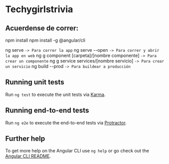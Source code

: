 # Techygirlstrivia

## Acuerdense de correr:
npm install
npm install -g @angular/cli

ng serve `-> Para correr la app`
ng serve --open `-> Para correr y abrir la app en web`
ng g component [carpeta]/[nombre componente]  `-> Para crear un componente`
ng g service services/[nombre servicio]  `-> Para crear un servicio`
ng build --prod  `-> Para buildear a producción`

## Running unit tests

Run `ng test` to execute the unit tests via [Karma](https://karma-runner.github.io).

## Running end-to-end tests

Run `ng e2e` to execute the end-to-end tests via [Protractor](http://www.protractortest.org/).

## Further help

To get more help on the Angular CLI use `ng help` or go check out the [Angular CLI README](https://github.com/angular/angular-cli/blob/master/README.md).
